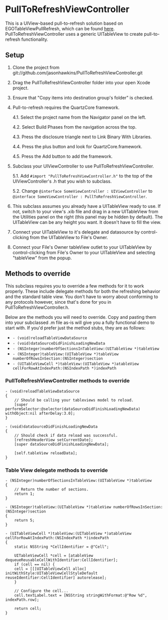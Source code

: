 PullToRefreshViewController
===========================

This is a UIView-based pull-to-refresh solution based on EGOTableViewPullRefresh, which can be found [here](https://github.com/jessedc/EGOTableViewPullRefresh). PullToRefreshViewController uses a generic UITableView to create pull-to-refresh functionality.

Setup
-----------------------

1. Clone the project from git://github.com/jasonhawkins/PullToRefreshViewController.git

2. Drag the PullToRefreshViewController folder into your open Xcode project.

3. Ensure that "Copy items into destination group's folder" is checked.

4. Pull-to-refresh requires the QuartzCore framework. 

	4.1. Select the project name from the Navigator panel on the left.
	
	4.2. Select Build Phases from the navigation across the top.
	
	4.3. Press the disclosure triangle next to Link Binary With Libraries.
	
	4.4. Press the plus button and look for QuartzCore.framework.
	
	4.5. Press the Add button to add the framework.
	
5. Subclass your UIViewController to use PullToRefreshViewController.

	5.1. Add `#import "PullToRefreshViewController.h"` to the top of the UIViewController's .h that you wish to subclass.
	
	5.2. Change `@interface SomeViewController : UIViewController` to `@interface SomeViewController : PullToRefreshViewController`.
	
6. This subclass assumes you already have a UITableView ready to use. If not, switch to your view's .xib file and drag in a new UITableView from the Utilities panel on the right (this panel may be hidden by default). The UITableView can be any height you want. It doesn't have to fill the view.

7. Connect your UITableView to it's delegate and datasource by control-clicking from the UITableView to File's Owner.

8. Connect your File's Owner tableView outlet to your UITableView by control-clicking from File's Owner to your UITableView and selecting "tableView" from the popup.

Methods to override
-------------------

This subclass requires you to override a few methods for it to work properly. These include delegate methods for both the refreshing behavior and the standard table view. You don't have to worry about conforming to any protocols however, since that's done for you in PullToRefreshViewController.h.

Below are the methods you will need to override. Copy and pasting them into your subclassed .m file as-is will give you a fully functional demo to start with. If you'd prefer just the method stubs, they are as follows:

* `- (void)reloadTableViewDataSource`
* `- (void)dataSourceDidFinishLoadingNewData`
* `- (NSInteger)numberOfSectionsInTableView:(UITableView *)tableView`
* `- (NSInteger)tableView:(UITableView *)tableView numberOfRowsInSection:(NSInteger)section`
* `- (UITableViewCell *)tableView:(UITableView *)atableView cellForRowAtIndexPath:(NSIndexPath *)indexPath`

### PullToRefreshViewController methods to override
	- (void)reloadTableViewDataSource
	{
		// Should be calling your tableviews model to reload.
		[super performSelector:@selector(dataSourceDidFinishLoadingNewData) withObject:nil afterDelay:3.0];
	}

	- (void)dataSourceDidFinishLoadingNewData
	{
	    // Should check if data reload was successful.
	    [refreshHeaderView setCurrentDate]; 
	    [super dataSourceDidFinishLoadingNewData];
    
	    [self.tableView reloadData];
	}

### Table View delegate methods to override
	- (NSInteger)numberOfSectionsInTableView:(UITableView *)tableView
	{
	    // Return the number of sections.
	    return 1;
	}

	- (NSInteger)tableView:(UITableView *)tableView numberOfRowsInSection:(NSInteger)section
	{
	    return 5;
	}
 
	- (UITableViewCell *)tableView:(UITableView *)atableView cellForRowAtIndexPath:(NSIndexPath *)indexPath
	{
	    static NSString *CellIdentifier = @"Cell";

	    UITableViewCell *cell = [atableView dequeueReusableCellWithIdentifier:CellIdentifier];
	    if (cell == nil) {
	    cell = [[[UITableViewCell alloc] initWithStyle:UITableViewCellStyleDefault reuseIdentifier:CellIdentifier] autorelease];
	    }

	    // Configure the cell...
	    cell.textLabel.text = [NSString stringWithFormat:@"Row %d", indexPath.row];    

	    return cell;
	}
